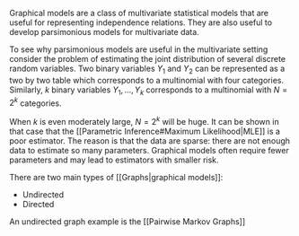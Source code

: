 Graphical models are a class of multivariate statistical models that are useful for representing independence relations. They are also useful to develop parsimonious models for multivariate data.

To see why parsimonious models are useful in the multivariate setting consider the problem of estimating the joint distribution of several discrete random variables. Two binary variables $Y_1$ and $Y_2$ can be represented as a two by two table which corresponds to a multinomial with four categories. Similarly, $k$ binary variables $Y_1,...,Y_k$ corresponds to a multinomial with $N=2^k$ categories.

When $k$ is even moderately large, $N=2^k$ will be huge. It can be shown in that case that the [[Parametric Inference#Maximum Likelihood|MLE]] is a poor estimator. The reason is that the data are sparse: there are not enough data to estimate so many parameters. Graphical models often require fewer parameters and may lead to estimators with smaller risk. 

There are two main types of [[Graphs|graphical models]]: 
- Undirected 
- Directed

An undirected graph example is the [[Pairwise Markov Graphs]]


